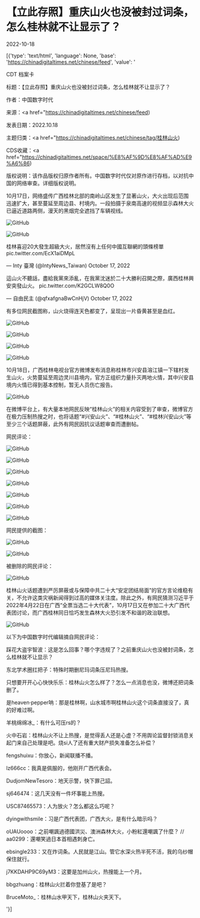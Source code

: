 # 【立此存照】重庆山火也没被封过词条，怎么桂林就不让显示了？

2022-10-18

[{'type': 'text/html', 'language': None, 'base': 'https://chinadigitaltimes.net/chinese/feed', 'value': '

CDT 档案卡

标题：【立此存照】重庆山火也没被封过词条，怎么桂林就不让显示了？

作者：中国数字时代

来源：<a href="https://chinadigitaltimes.net/chinese/feed)

发表日期：2022.10.18

主题归类：<a href="https://chinadigitaltimes.net/chinese/tag/桂林山火)

CDS收藏：<a href="https://chinadigitaltimes.net/space/%E8%AF%9D%E8%AF%AD%E9%A6%86)

版权说明：该作品版权归原作者所有。中国数字时代仅对原作进行存档，以对抗中国的网络审查。详细版权说明。





10月17日，网络盛传广西桂林北部的南岭山区发生了显著山火，大火出现后范围迅速扩大，甚至蔓延至周边县、村境内。一段拍摄于泉南高速的视频显示森林大火已逼近道路两侧，漫天的黑烟完全遮挡了车辆视线。

![GitHub](https://chinadigitaltimes.net/chinese/files/2022/10/image-1666093907220.png)

![GitHub](https://chinadigitaltimes.net/chinese/files/2022/10/image-1666093886454.png)



桂林喜迎20大發生超級大火，居然沒有上任何中國互聯網的頭條榜單pic.twitter.com/EcX1aiDMpL

&mdash; Inty 臺灣 (@IntyNews_Taiwan) October 17, 2022





這山火不聽話，盡給我黨來添亂，在我黨沈迷於二十大勝利召開之際，廣西桂林興安突發山火。 pic.twitter.com/K2GCLW8Q0O

&mdash; 自由民主 (@qfxafgnaBwCnHjV) October 17, 2022



有多位网民截图称，山火烧得连天色都变了，呈现出一片昏黄甚至是血红。

![GitHub](https://chinadigitaltimes.net/chinese/files/2022/10/image-1666093930023.png)

![GitHub](https://chinadigitaltimes.net/chinese/files/2022/10/image-1666093689225.png)

![GitHub](https://chinadigitaltimes.net/chinese/files/2022/10/image-1666093747293.png)

![GitHub](https://chinadigitaltimes.net/chinese/files/2022/10/image-1666093658156.png)

10月18日，广西桂林电视台官方微博发布消息称桂林市兴安县溶江镇一下辖村发生山火，火势蔓延至周边灵川县境内，官方正组织力量扑灭两地火情，其中兴安县境内火情已得到基本控制，暂无人员伤亡报告。

![GitHub](https://chinadigitaltimes.net/chinese/files/2022/10/image-1666091380987.png)

在微博平台上，有大量本地网民反映“桂林山火”的相关内容受到了审查，微博官方在极力压制热搜之时，也将话题“#兴安山火”、“#桂林山火”、“#桂林兴安山火”等至少三个话题屏蔽，此外有网民因抗议话题审查而遭删帖。

网民评论：

![GitHub](https://chinadigitaltimes.net/chinese/files/2022/10/image-1666092529015.png)

![GitHub](https://chinadigitaltimes.net/chinese/files/2022/10/image-1666092486934.png)

![GitHub](https://chinadigitaltimes.net/chinese/files/2022/10/image-1666092726755.png)

![GitHub](https://chinadigitaltimes.net/chinese/files/2022/10/image-1666092646114.png)

![GitHub](https://chinadigitaltimes.net/chinese/files/2022/10/image-1666092453372.png)

![GitHub](https://chinadigitaltimes.net/chinese/files/2022/10/image-1666092422850.png)

![GitHub](https://chinadigitaltimes.net/chinese/files/2022/10/image-1666092390636.png)

网民提供的截图：

![GitHub](https://chinadigitaltimes.net/chinese/files/2022/10/image-1666092569023.png)

![GitHub](https://chinadigitaltimes.net/chinese/files/2022/10/image-1666092610104.png)

被删除的网民评论：

![GitHub](https://chinadigitaltimes.net/chinese/files/2022/10/image-1666094136117.png)

桂林山火话题遭到严厉屏蔽或与保障中共二十大“安定团结局面”的官方言论维稳有关，不允许这类灾祸新闻得到过高的媒体关注度。除此之外，有网民猜测习近平于2022年4月22日在广西“全票当选二十大代表”，10月17日又在参加二十大广西代表团讨论，而广西桂林同日恰巧发生森林大火恐引发不和谐的政治联想。

![GitHub](https://chinadigitaltimes.net/chinese/files/2022/10/image-1666093447558.png)

以下为中国数字时代编辑摘自网民评论：



踩花大盗宇智波：这是怎么回事？哪个字违规了？之前重庆山火也没被封词条，怎么桂林就不让显示？

东北学术圈扛把子：特殊时期删尼玛词条压尼玛热搜。

只想要开开心心快快乐乐：桂林山火怎么样了？怎么一点消息也没，微博还把词条删了。

是heaven·pepper呐：那是桂林啊，山水城市啊桂林山火这个词条直接没了，真的好难过啊。

羊桃绵绵冰_：有什么可压rs的？

火中石岩：桂林山火不让上热搜，是觉得丢人还是心虚？不用舆论监督封锁消息关起门来自己处理是吧。烧si人了还有重大财产损失准备怎么补偿？

fengshuixu：你放心，新闻联播不播。

lz666cc：我真是佩服的，他刚开广西代表会。

DudjomNewTesoro：地天示警，快下罪己詔。

sj646474：这几天没有一件坏事能上热搜。

USC87465573：人为放火？怎么都这么巧呢？

dyingwithsmile：习是广西代表团，广西大火，是有什么暗示吗？

oUAUoooo：之前嘲諷過德國洪災、澳洲森林大火，小粉紅還嘲諷了什麼？ //  aa0299：還嘲笑過日本首相遇刺身亡。

ebsingle233：又在炸词条。人民就是江山。管它水深火热半死不活，我的乌纱帽保住就行。

j7KKDAHP9C69yM3：这要是加州山火，热搜能上一个月。

bbgzhuang：桂林山火拦着你登基了是吧？

BruceMoto_：桂林山水甲天下，桂林山火夹天下。

'}]